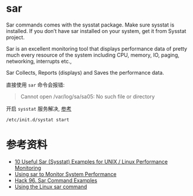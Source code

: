 # sar #

Sar commands comes with the sysstat package. Make sure sysstat is installed. If you don’t have sar installed on your system, get it from Sysstat project.

Sar is an excellent monitoring tool that displays performance data of pretty much every resource of the system including CPU, memory, IO, paging, networking, interrupts etc.,

Sar Collects, Reports (displays) and Saves the performance data.


直接使用 `sar` 命令会报错:

> Cannot open /var/log/sa/sa05: No such file or directory

开启 `sysstat` 服务解决, [参考](http://forums.gentoo.org/viewtopic-t-641960-view-next.html?sid=fd20b938e3904492b2f865039f250625)

	/etc/init.d/systat start




# 参考资料 #

* [10 Useful Sar (Sysstat) Examples for UNIX / Linux Performance Monitoring](http://www.thegeekstuff.com/2011/03/sar-examples/)
* [Using sar to Monitor System Performance](http://www.hosting.com/support/linux/using-sar-to-monitor-system-performance)
* [Hack 96. Sar Command Examples](http://linux.101hacks.com/monitoring-performance/sar-command-examples/)
* [Using the Linux sar command](http://www.inmotionhosting.com/support/website/general-server-setup/using-the-linux-sar-command)
